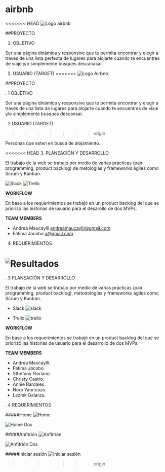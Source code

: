 # airbnb

<<<<<<< HEAD
![Logo airbnb]()




##PROYECTO

1. OBJETIVO

Ser una página dinámica y responsive que te permita encontrar y elegir a traves de una lista perfecta de lugares para alojarte cuando te encuentres de viaje y/o simplemente busques descanasar. 


2. USUARIO (TARGET)
=======
![Logo Airbnb](http://1.1m.yt/ueAHb-m.png)

##PROYECTO

. 1 OBJETIVO

Ser una página dinámica y responsive que te permita encontrar y elegir a través de una lista de lugares para alojarte cuando te encuentres de viaje y/o simplemente busques descansar. 


. 2 USUARIO (TARGET)
>>>>>>> origin

Personas que esten en busca de alojamiento.


<<<<<<< HEAD
3. PLANEACIÓN Y DESARROLLO

El trabajo de la web se trabajo por medio de varias prácticas (pair programming, product backlog) de metologías y frameworks ágiles como Scrum y Kanban.

![Slack]()
![Trello]()

**WORKFLOW**

En base a los requerimientos se trabajó en un product backlog del que se priorizó las historias de usuario para el desarollo de dos MVPs.

**TEAM MEMBERS**

* Andrea Maucaylli andreamaucaylli@gmail.com
* Fátima Jacobo a@gmail.com



4. REQUERIMIENTOS


![Resultados]()
=======
. 3 PLANEACIÓN Y DESARROLLO

El trabajo de la web se trabajo por medio de varias prácticas (pair programming, product backlog), metodologías y frameworks ágiles como Scrum y Kanban.

* Slack
![slack](http://2.1m.yt/EjETkuF.jpg)

* Trello
![trello](http://2.1m.yt/DsbTSGF.jpg)

**WORKFLOW**

En base a los requerimientos se trabajó en un product backlog del que se priorizó las historias de usuario para el desarrollo de dos MVPs.

**TEAM MEMBERS**

* Andrea Maucaylli. 
* Fátima Jacobo.
* Sthefany Floriano.
* Christy Castro.
* Annie Bardales.
* Nora Yauricaza.
* Lezmit Galarza.

. 4 REQUERIMIENTOS

#####Home
![Home](http://4.1m.yt/L0w2E0e.jpg)

![Home Dos](http://4.1m.yt/BrMNVl5.jpg)

#####Anfitrión
![Anfitrión](http://3.1m.yt/izx38Ex.jpg)

![Anfitrión Dos](http://1.1m.yt/phSZMBQ.jpg)

#####Iniciar sesión
![Iniciar sesión](http://3.1m.yt/wLP_Mk.jpg) 
>>>>>>> origin
